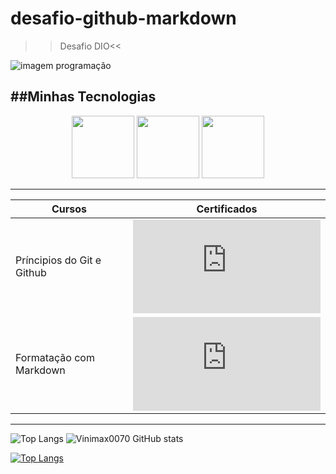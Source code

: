 # desafio-github-markdown

>>Desafio DIO<<

![imagem programação](https://www.superti360.com.br/wp-content/uploads/2022/02/0-destaque-linguagens-de-programacao-2019.jpg)

##Minhas Tecnologias 
------
<p align="center">
<img src="https://cdn.jsdelivr.net/gh/devicons/devicon@latest/icons/react/react-original-wordmark.svg" width=100px>
<img src="https://cdn.jsdelivr.net/gh/devicons/devicon@latest/icons/python/python-original-wordmark.svg" width=100px>          
<img src="https://cdn.jsdelivr.net/gh/devicons/devicon@latest/icons/django/django-plain-wordmark.svg" width=100px>
</p>

--------------

| Cursos | Certificados |
|--------|--------------|
|Príncipios do Git e Github| ![certificado](https://hermes.dio.me/certificates/QHTCIIVR.pdf)|
|Formatação com Markdown| ![certificado](https://hermes.dio.me/certificates/O6MCJRIL.pdf)|
------
<p align="center">
  
![Top Langs](https://github-readme-stats.vercel.app/api/top-langs/?username=Vinimax0070&hide_icons=true&theme=dracula)
![Vinimax0070 GitHub stats](https://github-readme-stats.vercel.app/api?username=Vinimax0070&show_icons=true&theme=dracula)

[![Top Langs](https://github-readme-stats.vercel.app/api/top-langs/?username=Vinimax0070&layout=pie&theme=dracula)](https://github.com/Vinimax0070)
</p>
